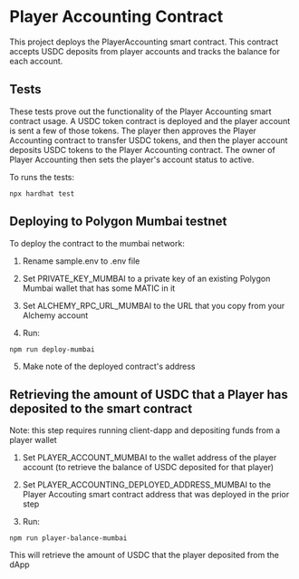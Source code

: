 # Player Accounting Contract

This project deploys the PlayerAccounting smart contract.  This contract accepts USDC deposits from player accounts and tracks the balance for each account.

## Tests
These tests prove out the functionality of the Player Accounting smart contract usage.  A USDC token contract is deployed and the player account is sent a few of those tokens.  The player then approves the Player Accounting contract to transfer USDC tokens, and then the player account deposits USDC tokens to the Player Accounting contract.  The owner of Player Accounting then sets the player's account status to active.

To runs the tests:
```
npx hardhat test
```

## Deploying to Polygon Mumbai testnet
To deploy the contract to the mumbai network:  
1) Rename sample.env to .env file
2) Set PRIVATE_KEY_MUMBAI to a private key of an existing Polygon Mumbai wallet that has some MATIC in it
3) Set ALCHEMY_RPC_URL_MUMBAI to the URL that you copy from your Alchemy account

4) Run:
```
npm run deploy-mumbai
```
5) Make note of the deployed contract's address

## Retrieving the amount of USDC that a Player has deposited to the smart contract
Note: this step requires running client-dapp and depositing funds from a player wallet
1) Set PLAYER_ACCOUNT_MUMBAI to the wallet address of the player account (to retrieve the balance of USDC deposited for that player)
2) Set PLAYER_ACCOUNTING_DEPLOYED_ADDRESS_MUMBAI to the Player Accouting smart contract address that was deployed in the prior step

3) Run:
```
npm run player-balance-mumbai
```
This will retrieve the amount of USDC that the player deposited from the dApp
